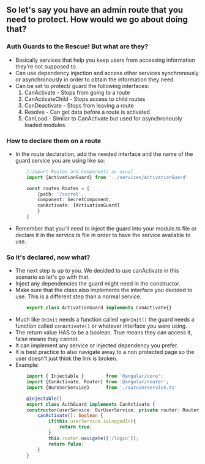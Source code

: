 ## So let's say you have an admin route that you need to protect. How would we go about doing that?

### Auth Guards to the Rescue! But what are they?

* Basically services that help you keep users from accessing information they're not supposed to.
* Can use dependency injection and access other services synchronously or asynchronously in order to obtain the information they need.
* Can be set to protect/ guard the following interfaces:
    1. CanActivate - Stops from going to a route
    2. CanActivateChild - Stops access to child routes
    3. CanDeactivate - Stops from leaving a route
    4. Resolve - Can get data before a route is activated
    5. CanLoad - Similar to CanActivate but used for asynchronously loaded modules.

### How to declare them on a route
* In the route declaration, add the needed interface and the name of the guard service you are using like so:
    ``` typescript
        //import Routes and Components as usual
        import {ActivationGuard} from '../services/ActivationGuard'

        const routes Routes = [
            {path: '/secret', 
            component: SecretComponent, 
            canActivate: [ActivationGuard]
            }
        ]
    ```
* Remember that you'll need to inject the guard into your module.ts file or declare it in the service.ts file in order to have the service available to use.

### So it's declared, now what?

* The next step is up to you. We decided to use canActivate in this scenario so let's go with that.
* Inject any dependencies the guard might need in the constructor. 
* Make sure that the class also implements the interface you decided to use. This is a different step than a normal service. 
    ``` typescript
        export class ActivationGuard implements CanActivate{}
    ```
* Much like `OnInit` needs a function called `ngOnInit()` the guard needs a function called `canActivate()` or whatever interface you were using.
* The return value HAS to be a boolean. True means they can access it, false means they cannot.
* It can implement any service or injected dependency you prefer.
* It is best practice to also navigate away to a non protected page so the user doesn't just think the link is broken.
* Example: 
    ``` typescript
        import { Injectable }        from '@angular/core';
        import {CanActivate, Router} from '@angular/router';
        import {OurUserService}      from './ouruserservice.ts'

        @Injectable()
        export class AuthGuard implements CanActivate {
        constructor(userService: OurUserService, private router: Router) {}
            canActivate(): boolean {
                if(this.userService.isLoggedIn){
                    return true;
                }
                this.router.navigate(['/login']);
                return false;
            }
        }
    ```